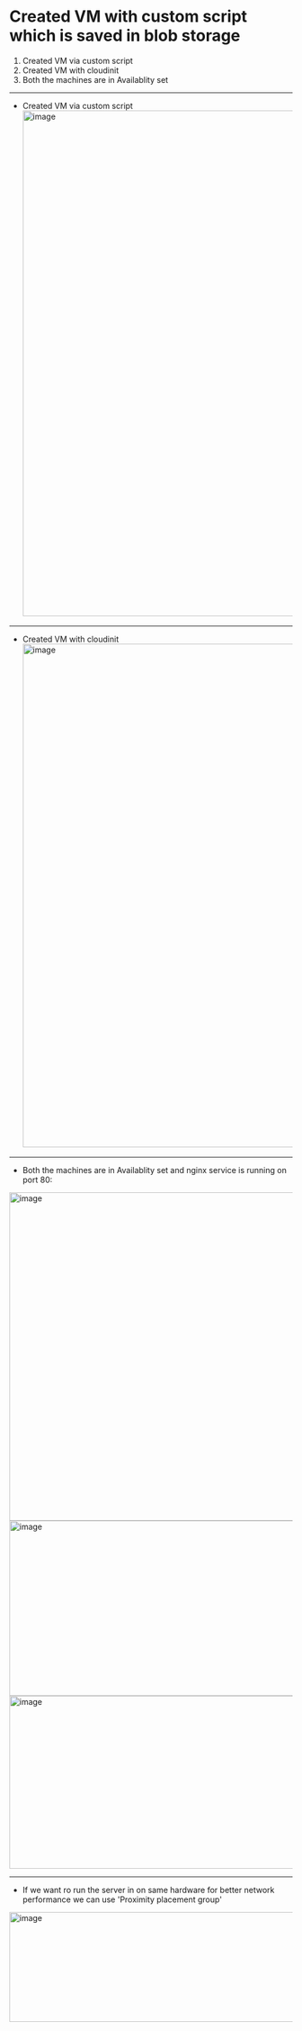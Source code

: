 # Created VM with custom script which is saved in blob storage
1. Created VM via custom script
2. Created VM with cloudinit
3. Both the machines are in Availablity set


------------------------------------------------------------------------------------------------------------------------------------------
- Created VM via custom script
  <img width="1899" height="898" alt="image" src="https://github.com/user-attachments/assets/7cffdf30-b8a4-4fca-9036-468ebbdd9ffa" />
------------------------------------------------------------------------------------------------------------------------------------------
- Created VM with cloudinit
  <img width="1894" height="894" alt="image" src="https://github.com/user-attachments/assets/104c7497-86af-43a9-9ad9-93703d2f4aa4" />
------------------------------------------------------------------------------------------------------------------------------------------

-  Both the machines are in Availablity set and nginx service is running on port 80:
 <img width="1901" height="583" alt="image" src="https://github.com/user-attachments/assets/a2da9535-f3b1-4953-b810-9436b994d20a" />
 <img width="1180" height="311" alt="image" src="https://github.com/user-attachments/assets/69998205-8cd2-4dcf-9c1b-1163c1011420" />
 <img width="1175" height="307" alt="image" src="https://github.com/user-attachments/assets/9ef62968-a749-46c5-8c52-09a38c137b1e" />

------------------------------------------------------------------------------------------------------------------------------------------

- If we want ro run the server in on same hardware for better network performance we can use 'Proximity placement group'
<img width="903" height="195" alt="image" src="https://github.com/user-attachments/assets/bf856fee-34e1-42b5-a463-42a059ef5a2a" />

